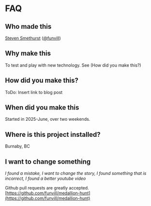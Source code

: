 # FAQ

## Who made this

[Steven Smethurst](https://blog.abluestar.com/about) ([@funvill](https://www.instagram.com/funvill))

## Why make this

To test and play with new technology. See (How did you make this?)

## How did you make this?

ToDo: Insert link to blog post

## When did you make this

Started in 2025-June, over two weekends.

## Where is this project installed?

Burnaby, BC

## I want to change something

*I found a mistake, I want to change the story, I found something that is incorrect, I found a better youtube video*

Github pull requests are greatly accepted. [https://github.com/funvill/medallion-hunt](https://github.com/funvill/medallion-hunt)

